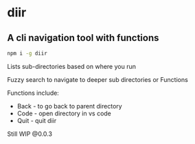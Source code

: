 # diir

## A cli navigation tool with functions

```bash
npm i -g diir
```

Lists sub-directories based on where you run

Fuzzy search to navigate to deeper sub directories or Functions

Functions include:

- Back - to go back to parent directory
- Code - open directory in vs code
- Quit - quit diir

Still WIP @0.0.3
